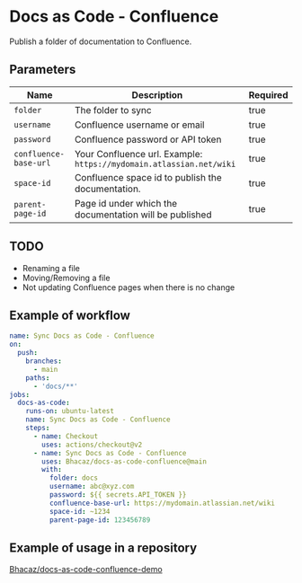 # Docs as Code - Confluence

Publish a folder of documentation to Confluence.

## Parameters

| Name | Description | Required |
| ---- | --- | --- |
| `folder` | The folder to sync | true |
| `username` | Confluence username or email | true |
| `password` | Confluence password or API token | true |
| `confluence-base-url` | Your Confluence url. Example: `https://mydomain.atlassian.net/wiki` | true |
| `space-id` | Confluence space id to publish the documentation. | true |
| `parent-page-id` | Page id under which the documentation will be published | true |

## TODO

* Renaming a file
* Moving/Removing a file
* Not updating Confluence pages when there is no change

## Example of workflow

```yml
name: Sync Docs as Code - Confluence
on:
  push:
    branches:
      - main
    paths:
      - 'docs/**'
jobs:
  docs-as-code:
    runs-on: ubuntu-latest
    name: Sync Docs as Code - Confluence
    steps:
      - name: Checkout
        uses: actions/checkout@v2
      - name: Sync Docs as Code - Confluence
        uses: Bhacaz/docs-as-code-confluence@main
        with:
          folder: docs
          username: abc@xyz.com
          password: ${{ secrets.API_TOKEN }}
          confluence-base-url: https://mydomain.atlassian.net/wiki
          space-id: ~1234
          parent-page-id: 123456789
```

## Example of usage in a repository

[Bhacaz/docs-as-code-confluence-demo](https://github.com/Bhacaz/docs-as-code-confluence-demo)
